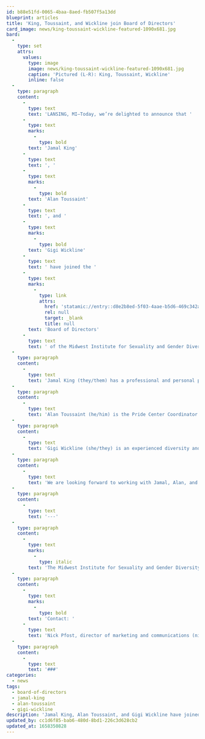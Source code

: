 ```yaml
---
id: b88e51fd-0065-4baa-8aed-fb507f5a13dd
blueprint: articles
title: 'King, Toussaint, and Wickline join Board of Directors'
card_image: news/king-toussaint-wickline-featured-1090x681.jpg
bard:
  -
    type: set
    attrs:
      values:
        type: image
        image: news/king-toussaint-wickline-featured-1090x681.jpg
        caption: 'Pictured (L-R): King, Toussaint, Wickline'
        inline: false
  -
    type: paragraph
    content:
      -
        type: text
        text: 'LANSING, MI—Today, we’re delighted to announce that '
      -
        type: text
        marks:
          -
            type: bold
        text: 'Jamal King'
      -
        type: text
        text: ', '
      -
        type: text
        marks:
          -
            type: bold
        text: 'Alan Toussaint'
      -
        type: text
        text: ', and '
      -
        type: text
        marks:
          -
            type: bold
        text: 'Gigi Wickline'
      -
        type: text
        text: ' have joined the '
      -
        type: text
        marks:
          -
            type: link
            attrs:
              href: 'statamic://entry::d8e2b8ed-5f03-4aae-b5d6-469c342aa10f'
              rel: null
              target: _blank
              title: null
        text: 'Board of Directors'
      -
        type: text
        text: ' of the Midwest Institute for Sexuality and Gender Diversity. With their expertise and involvement in higher education, advocacy, and social justice, this represents a critical step in the development of the Institute as an organization and in better serving students throughout the region through a diversity of academic, professional, and personal experiences.'
  -
    type: paragraph
    content:
      -
        type: text
        text: 'Jamal King (they/them) has a professional and personal passion for creating and maintaining safe, affirming, and transformative spaces for the queer and trans community. Their formal education and research has centered around gender and sexuality justice, community and sense of belonging, and the diversity of family and relationship structures. With ten years of experience in higher education and queer-centered diversity work and as a proud and unapologetically Black, queer, trans/nonbinary person living with PTSD and anxiety, Jamal plans to serve the board of the Midwest Institute for Sexuality and Gender Diversity by bringing even more intentionality, authenticity, and care to the organization and the work the Institute does for the community.'
  -
    type: paragraph
    content:
      -
        type: text
        text: 'Alan Toussaint (he/him) is the Pride Center Coordinator at the University of Wisconsin-River Falls. He has a strong passion for providing resources and spaces for LGBTQIA+ folks within the Twin Cities, especially for marginalized and rural folks. Alan enjoys the outdoors and usually visits the various state parks to hike in Minnesota and Wisconsin.'
  -
    type: paragraph
    content:
      -
        type: text
        text: 'Gigi Wickline (she/they) is an experienced diversity and inclusion coordinator with years of LGBTQIA+ advocacy, education, training, and mentorship. A proud first-generation college graduate who studied psychology at Manhattanville College in New York, Gigi relocated to Michigan two years ago. Much of Gigi’s professional career has been serving in higher education through DEI and residence life; within the last year, Gigi transitioned into the corporate world as a full time DEI manager.'
  -
    type: paragraph
    content:
      -
        type: text
        text: 'We are looking forward to working with Jamal, Alan, and Gigi, and we’re grateful for the wisdom, perspectives, and guidance they’re already bringing to bear at the Institute, in their communities, and around the country. Please join us in welcoming them to the Institute team.'
  -
    type: paragraph
    content:
      -
        type: text
        text: '---'
  -
    type: paragraph
    content:
      -
        type: text
        marks:
          -
            type: italic
        text: 'The Midwest Institute for Sexuality and Gender Diversity empowers students of diverse sexualities and genders to inspire sustainable change; leads higher education colleagues in relevant and inclusive practices; and advances knowledge of sexuality and gender through advocacy and expansive programming.'
  -
    type: paragraph
    content:
      -
        type: text
        marks:
          -
            type: bold
        text: 'Contact: '
      -
        type: text
        text: 'Nick Pfost, director of marketing and communications (nick@sgdinstitute.org)'
  -
    type: paragraph
    content:
      -
        type: text
        text: '###'
categories:
  - news
tags:
  - board-of-directors
  - jamal-king
  - alan-toussaint
  - gigi-wickline
description: 'Jamal King, Alan Toussaint, and Gigi Wickline have joined the Board of Directors of the Midwest Institute for Sexuality and Gender Diversity. With their expertise and involvement in higher education, advocacy, and social justice, this represents a critical step in the development of the Institute as an organization and in better serving students throughout the region through a diversity of academic, professional, and personal experiences.'
updated_by: cc1d6f85-bab6-480d-8bd1-226c3d628cb2
updated_at: 1658350828
---
```

